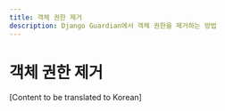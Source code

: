 ```yaml
---
title: 객체 권한 제거
description: Django Guardian에서 객체 권한을 제거하는 방법
---
```


# 객체 권한 제거

[Content to be translated to Korean]

<!-- This page content will be translated from the main English userguide/remove.md -->
